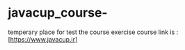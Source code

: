 # javacup_course-
temperary place for test the course exercise 
course link is : [https://www.javacup.ir]
